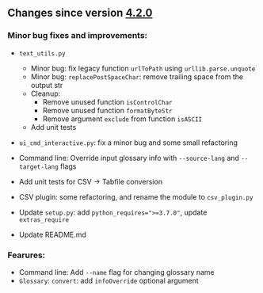 ## Changes since version [4.2.0](./4.2.0.md)

### Minor bug fixes and improvements:

- `text_utils.py`
	- Minor bug: fix legacy function `urlToPath` using `urllib.parse.unquote`
	- Minor bug: `replacePostSpaceChar`: remove trailing space from the output str
	- Cleanup:
		- Remove unused function `isControlChar`
		- Remove unused function `formatByteStr`
		- Remove argument `exclude` from function `isASCII`
	- Add unit tests

- `ui_cmd_interactive.py`: fix a minor bug and some small refactoring

- Command line: Override input glossary info with `--source-lang` and `--target-lang` flags
- Add unit tests for CSV -> Tabfile conversion
- CSV plugin: some refactoring, and rename the module to `csv_plugin.py`

- Update `setup.py`: add `python_requires=">=3.7.0"`, update `extras_require`
- Update README.md


### Fearures:

- Command line: Add `--name` flag for changing glossary name
- `Glossary`: `convert`: add `infoOverride` optional argument


